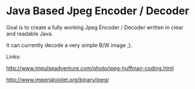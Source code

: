 Java Based Jpeg Encoder / Decoder
=================================

Goal is to create a fully working Jpeg Encoder / Decoder written in clear and readable Java.

It can currently decode a very simple B/W image ;).

Links:

http://www.impulseadventure.com/photo/jpeg-huffman-coding.html

http://www.imperialviolet.org/binary/jpeg/
